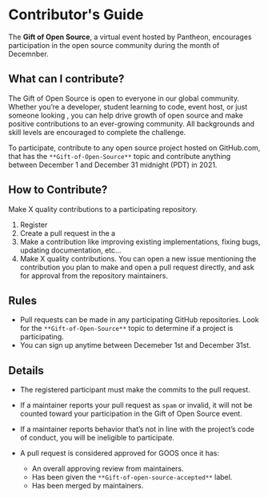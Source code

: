 # Contributor's Guide

The **Gift of Open Source**, a virtual event hosted by Pantheon, encourages participation in the open source community during the month of Decemnber. 

## What can I contribute?
The Gift of Open Source is open to everyone in our global community.
Whether you’re a developer, student learning to code, event host, or just someone looking , you can help drive growth of open source and make positive contributions to an ever-growing community.
All backgrounds and skill levels are encouraged to complete the challenge.

To participate, contribute to any open source project hosted on GitHub.com, that has the `**Gift-of-Open-Source**` topic and contribute anything between December 1 and December 31 midnight (PDT) in 2021. 


## How to Contribute?

Make X quality contributions to a participating repository. 

1. Register 
1. Create a pull request in the a
1. Make a contribution like improving existing implementations, fixing bugs, updating documentation, etc...
1. Make X quality contributions. You can open a new issue mentioning the contribution you plan to make and open a pull request directly, and ask for approval from the repository maintainers.


## Rules

* Pull requests can be made in any participating GitHub repositories. Look for the `**Gift-of-Open-Source**` topic to determine if a project is participating. 
* You can sign up anytime between Decemeber 1st and December 31st.


## Details

* The registered participant must make the commits to the pull request.

* If a maintainer reports your pull request as `spam` or invalid, it will not be counted toward your participation in the Gift of Open Source event.

* If a maintainer reports behavior that’s not in line with the project’s code of conduct, you will be ineligible to participate.

* A pull request is considered approved for GOOS once it has:
  * An overall approving review from maintainers.
  * Has been given the `**Gift-of-open-source-accepted**` label.
  * Has been merged by maintainers.


